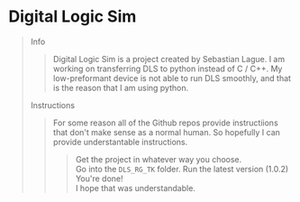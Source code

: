 # Digital Logic Sim

> Info
>> Digital Logic Sim is a project created by Sebastian Lague.
>> I am working on transferring DLS to python instead of C / C++.
>> My low-preformant device is not able to run DLS smoothly,
>> and that is the reason that I am using python.
>
> Instructions
>> For some reason all of the Github repos
>> provide instructiions that don't make sense
>> as a normal human. So hopefully I can provide
>> understantable instructions.
>>> Get the project in whatever way you choose.  
>>> Go into the `DLS_RG_TK` folder.
>>> Run the latest version (1.0.2)
>>> You're done!  
> I hope that was understandable.  
>
